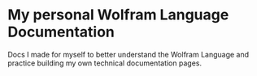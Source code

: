 # My personal Wolfram Language Documentation

Docs I made for myself to better understand the Wolfram Language and practice building my own technical documentation pages.
